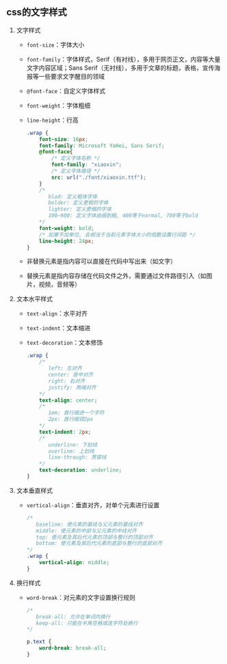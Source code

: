 ## css的文字样式

1. 文字样式

   * `font-size`：字体大小

   * `font-family`：字体样式，Serif（有衬线），多用于网页正文，内容等大量文字内容区域；Sans Serif（无衬线），多用于文章的标题，表格，宣传海报等一些要求文字醒目的领域

   * `@font-face`：自定义字体样式

   * `font-weight`：字体粗细

   * `line-height`：行高

     ```css
     .wrap {
         font-size: 16px;
         font-family: Microsoft YaHei, Sans Serif;
         @font-face{
             /* 定义字体名称 */
             font-family: "xiaoxin";
             /* 定义字体路径 */
             src: url("./font/xiaoxin.ttf");
         }
         /* 
         	blod: 定义粗体字体
         	bolder: 定义更粗的字体
         	lighter: 定义更细的字体
         	100~900: 定义字体由细到粗, 400等于normal, 700等于bold
         */
         font-weight: bold;
         /* 如果不加单位, 会相当于当前元素字体大小的倍数设置行间距 */
         line-height: 24px;
     }
     ```

   * 非替换元素是指内容可以直接在代码中写出来（如文字）

   * 替换元素是指内容存储在代码文件之外，需要通过文件路径引入（如图片，视频，音频等）

2. 文本水平样式

   * `text-align`：水平对齐

   * `text-indent`：文本缩进

   * `text-decoration`：文本修饰

     ```css
     .wrap {
         /*
         	left: 左对齐
         	center: 居中对齐
         	right: 右对齐
         	justify: 两端对齐
         */
         text-align: center;
         /*
         	1em: 首行缩进一个字符
         	2px: 首行缩颈2px
         */
         text-indent: 2px;
         /*
         	underline: 下划线
         	overline: 上划线
         	line-through: 贯穿线
         */
         text-decoration: underline;
     }
     ```

     

3. 文本垂直样式

   * `vertical-align`：垂直对齐，对单个元素进行设置

     ```css
     /*
     	baseline: 使元素的基线与父元素的基线对齐
     	middle: 使元素的中部与父元素的中线对齐
     	top: 使元素及其后代元素的顶部与整行的顶部对齐
     	bottom: 使元素及其后代元素的底部与整行的底部对齐
     */
     .wrap {
         vertical-align: middle;
     }
     ```

4. 换行样式

   * `word-break`：对元素的文字设置换行规则

     ```css
     /*
     	break-all: 允许在单词内换行
     	keep-all: 只能在半角空格或连字符处换行
     */
     
     p.text {
         word-break: break-all;
     }
     ```

     